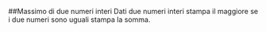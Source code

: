 ##Massimo di due numeri interi
Dati due numeri interi stampa il maggiore
se i due numeri sono uguali stampa la somma.
